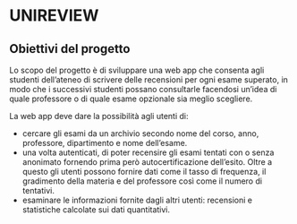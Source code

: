 # UNIREVIEW
## Obiettivi del progetto

Lo scopo del progetto è di sviluppare una web app che consenta agli studenti dell’ateneo di scrivere delle recensioni per ogni esame superato, in modo che i successivi studenti possano consultarle facendosi un’idea di quale professore o di quale esame opzionale sia meglio scegliere.

La web app deve dare la possibilità agli utenti di:
- cercare gli esami da un archivio secondo nome del corso, anno, professore, dipartimento e nome dell’esame.
- una volta autenticati, di poter recensire gli esami tentati con o senza anonimato fornendo prima però autocertificazione dell’esito. Oltre a questo gli utenti possono fornire dati come il tasso di frequenza, il gradimento della materia e del professore così come il numero di tentativi.
- esaminare le informazioni fornite dagli altri utenti: recensioni e statistiche calcolate sui dati quantitativi.
